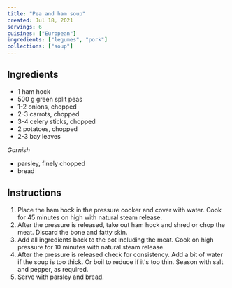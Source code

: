 ```yaml
---
title: "Pea and ham soup"
created: Jul 18, 2021
servings: 6
cuisines: ["European"]
ingredients: ["legumes", "pork"]
collections: ["soup"]
---
```


## Ingredients

- 1 ham hock
- 500 g green split peas
- 1-2 onions, chopped
- 2-3 carrots, chopped
- 3-4 celery sticks, chopped
- 2 potatoes, chopped
- 2-3 bay leaves

*Garnish*

- parsley, finely chopped
- bread

## Instructions

1. Place the ham hock in the pressure cooker and cover with water. Cook for 45 minutes on high with natural steam release.
2. After the pressure is released, take out ham hock and shred or chop the meat. Discard the bone and fatty skin.
3. Add all ingredients back to the pot including the meat. Cook on high pressure for 10 minutes with natural steam release.
4. After the pressure is released check for consistency. Add a bit of water if the soup is too thick. Or boil to reduce if it's too thin. Season with salt and pepper, as required.
5. Serve with parsley and bread.

